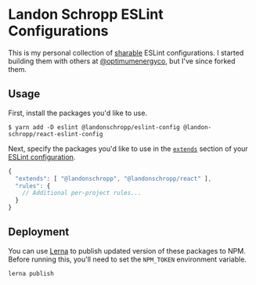 # Landon Schropp ESLint Configurations

This is my personal collection of
[sharable](http://eslint.org/docs/developer-guide/shareable-configs.html) ESLint configurations.
I started building them with others at [@optimumenergyco](https://github.com/optimumenergyco), but
I've since forked them.

## Usage

First, install the packages you'd like to use.

```
$ yarn add -D eslint @landonschropp/eslint-config @landon-schropp/react-eslint-config
```

Next, specify the packages you'd like to use in the
[`extends`](http://eslint.org/docs/user-guide/configuring#extending-configuration-files) section of
your [ESLint configuration](http://eslint.org/docs/user-guide/configuring).


``` js
{
  "extends": [ "@landonschropp", "@landonschropp/react" ],
  "rules": {
    // Additional per-project rules...
  }
}
```

## Deployment

You can use [Lerna](https://lerna.js.org/) to publish updated version of these packages to NPM.
Before running this, you'll need to set the `NPM_TOKEN` environment variable.

``` shell
lerna publish
```

